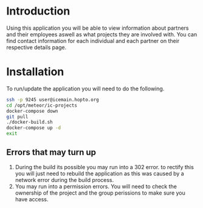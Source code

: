 # Introduction #
Using this application you will be able to view information about partners and their employees aswell as what projects they are involved with.
You can find contact information for each individual and each partner on their respective details page.

# Installation #
To run/update the application you will need to do the following.

```bash
ssh -p 9245 user@icemain.hopto.org
cd /opt/meteor/ic-projects
docker-compose down
git pull
./docker-build.sh
docker-compose up -d
exit
```

## Errors that may turn up ##
  1. During the build its possible you may run into a 302 error. to rectify this you will just need to rebuild the application as this was caused by a network error during the build process.  
  2. You may run into a permission errors. You will need to check the ownership of the project and the group perissions to make sure you have access.  
